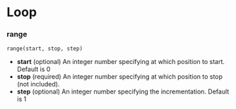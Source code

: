 # Loop

### range

```
range(start, stop, step)
```

- **start**	(optional) An integer number specifying at which position to start. Default is 0
- **stop**	(required) An integer number specifying at which position to stop (not included).
- **step**	(optional) An integer number specifying the incrementation. Default is 1
